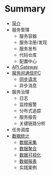 # Summary

* [简介](README.md)
* 服务管理
  * 服务容器
  * 服务注册/发现
  * 服务发布
  * 代码仓库
  * 配置中心
* [API Gateway](api-gateway.md)
* [服务间通信IPC](ipc.md)
  * [同步请求](ipc/rest.md)
  * 异步消息
* 服务治理
  * 日志
  * 监控报警
  * 分布式追踪
  * 服务报告
  * 关键链路分析
* 任务调度
* [数据统计](数据统计.md)
  * [数据采集](stat/数据采集.md)
  * [数据聚合](stat/数据聚合.md)
  * [数据可视化](stat/数据可视化.md)
  * [数据报表](stat/数据报表.md)
  * 实践案例

